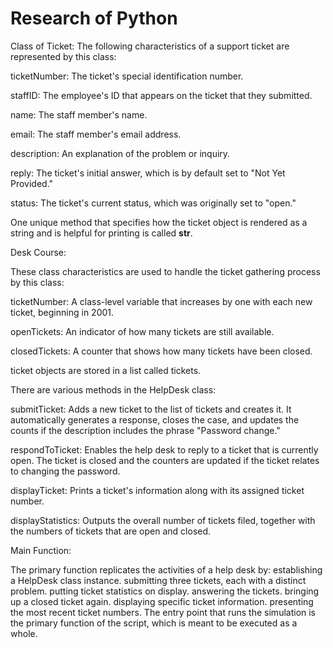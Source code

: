 # Research of Python
Class of Ticket:
The following characteristics of a support ticket are represented by this class:

ticketNumber: The ticket's special identification number.

staffID: The employee's ID that appears on the ticket that they submitted.

name: The staff member's name.

email: The staff member's email address.

description: An explanation of the problem or inquiry.

reply: The ticket's initial answer, which is by default set to "Not Yet Provided."

status: The ticket's current status, which was originally set to "open."

One unique method that specifies how the ticket object is rendered as a string and is helpful for printing is called __str__. 

Desk Course:

These class characteristics are used to handle the ticket gathering process by this class:

ticketNumber: A class-level variable that increases by one with each new ticket, beginning in 2001.

openTickets: An indicator of how many tickets are still available.

closedTickets: A counter that shows how many tickets have been closed.

ticket objects are stored in a list called tickets.

There are various methods in the HelpDesk class:

submitTicket: Adds a new ticket to the list of tickets and creates it. It automatically generates a response, closes the case, and updates the counts if the description includes the phrase "Password change."

respondToTicket: Enables the help desk to reply to a ticket that is currently open. The ticket is closed and the counters are updated if the ticket relates to changing the password.

displayTicket: Prints a ticket's information along with its assigned ticket number.

displayStatistics: Outputs the overall number of tickets filed, together with the numbers of tickets that are open and closed.

Main Function:

The primary function replicates the activities of a help desk by:
establishing a HelpDesk class instance.
submitting three tickets, each with a distinct problem.
putting ticket statistics on display.
answering the tickets.
bringing up a closed ticket again.
displaying specific ticket information.
presenting the most recent ticket numbers.
The entry point that runs the simulation is the primary function of the script, which is meant to be executed as a whole.
